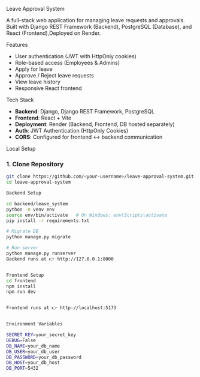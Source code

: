 Leave Approval System

A full-stack web application for managing leave requests and approvals.  
Built with Django REST Framework (Backend), PostgreSQL (Database), and React (Frontend),Deployed on Render.


Features
- User authentication (JWT with HttpOnly cookies)
- Role-based access (Employees & Admins)
- Apply for leave
- Approve / Reject leave requests
- View leave history
- Responsive React frontend


Tech Stack
- **Backend**: Django, Django REST Framework, PostgreSQL
- **Frontend**: React + Vite
- **Deployment**: Render (Backend, Frontend, DB hosted separately)
- **Auth**: JWT Authentication (HttpOnly Cookies)
- **CORS**: Configured for frontend ↔ backend communication


Local Setup
### 1. Clone Repository
```bash
git clone https://github.com/<your-username>/leave-approval-system.git
cd leave-approval-system

Backend Setup

cd backend/leave_system
python -m venv env
source env/bin/activate   # On Windows: env\Scripts\activate
pip install -r requirements.txt

# Migrate DB
python manage.py migrate

# Run server
python manage.py runserver
Backend runs at 👉 http://127.0.0.1:8000


Frontend Setup
cd frontend
npm install
npm run dev


Frontend runs at 👉 http://localhost:5173


Environment Variables

SECRET_KEY=your_secret_key
DEBUG=False
DB_NAME=your_db_name
DB_USER=your_db_user
DB_PASSWORD=your_db_password
DB_HOST=your_db_host
DB_PORT=5432


